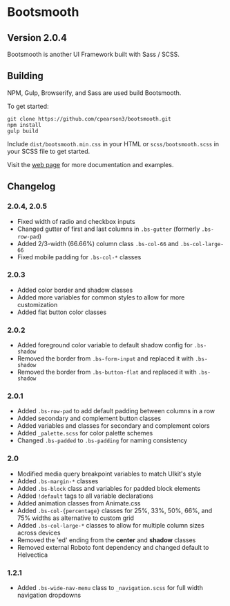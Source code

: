 # Bootsmooth
## Version 2.0.4

Bootsmooth is another UI Framework built with Sass / SCSS.

## Building

NPM, Gulp, Browserify, and Sass are used build Bootsmooth.

To get started:

    git clone https://github.com/cpearson3/bootsmooth.git
    npm install
    gulp build

Include `dist/bootsmooth.min.css` in your HTML or `scss/bootsmooth.scss` in your SCSS file to get started.

Visit the [web page](http://www.bootsmooth.com) for more documentation and examples.

## Changelog

### 2.0.4, 2.0.5
- Fixed width of radio and checkbox inputs
- Changed gutter of first and last columns in `.bs-gutter` (formerly `.bs-row-pad`)
- Added 2/3-width (66.66%) column class `.bs-col-66` and `.bs-col-large-66`
- Fixed mobile padding for `.bs-col-*` classes

### 2.0.3
- Added color border and shadow classes
- Added more variables for common styles to allow for more customization
- Added flat button color classes

### 2.0.2
- Added foreground color variable to default shadow config for `.bs-shadow`
- Removed the border from `.bs-form-input` and replaced it with `.bs-shadow`
- Removed the border from `.bs-button-flat` and replaced it with `.bs-shadow`

### 2.0.1

- Added `.bs-row-pad` to add default padding between columns in a row
- Added secondary and complement button classes
- Added variables and classes for secondary and complement colors
- Added `_palette.scss` for color palette schemes 
- Changed `.bs-padded` to `.bs-padding` for naming consistency

### 2.0

- Modified media query breakpoint variables to match UIkit's style
- Added `.bs-margin-*` classes 
- Added `.bs-block` class and variables for padded block elements
- Added `!default` tags to all variable declarations
- Added animation classes from Animate.css
- Added `.bs-col-{percentage}` classes for 25%, 33%, 50%, 66%, and 75% widths as alternative to custom grid
- Added `.bs-col-large-*` classes to allow for multiple column sizes across devices
- Removed the 'ed' ending from the **center** and **shadow** classes
- Removed external Roboto font dependency and changed default to Helvectica


### 1.2.1

- Added `.bs-wide-nav-menu` class to `_navigation.scss` for full width navigation dropdowns